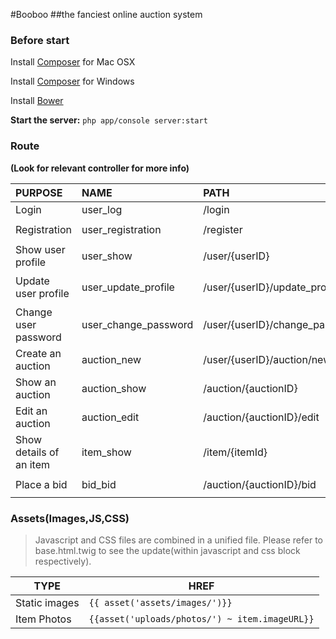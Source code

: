 #Booboo 
##the fanciest online auction system

### Before start
Install [Composer](http://www.abeautifulsite.net/installing-composer-on-os-x/) for Mac OSX

Install [Composer](https://getcomposer.org/download/) for Windows

Install [Bower](http://bower.io/)

**Start the server:** `php app/console server:start`

### Route
**(Look for relevant controller for more info)**
               
PURPOSE | NAME | PATH | HREF
:------------- | :------------- | :------------- | :------------
Login | user_log | /login | `{{ path('user_login'}}`
Registration | user_registration  | /register | `{{ path('user_registration'}}`
Show user profile| user_show  | /user/{userID} | `{{ path('user_show', {'userID': 1}) }}`
Update user profile | user_update_profile  | /user/{userID}/update_profile | `{{ path('user_update_profile', {'userID': 1}) }}`
Change user password | user_change_password | /user/{userID}/change_password | `{{ path('user_change_password', {'userID': 1}) }}`
Create an auction| auction_new   | /user/{userID}/auction/new | `{{ path('auction_new', {'userID': 1}) }}`
Show an auction| auction_show  | /auction/{auctionID} | `{{ path('auction_show', {'auctionID': 1}) }}`
Edit an auction| auction_edit  | /auction/{auctionID}/edit | `{{ path('auction_edit', {'auctionID': 1}) }}`
Show details of an item | item_show  | /item/{itemId} | `{{ path('item_show', {'itemId': 1}) }}`  
Place a bid | bid_bid | /auction/{auctionID}/bid | `{{ path('bid_bid', {'auctionID': 1}) }}`

### Assets(Images,JS,CSS)
>Javascript and CSS files are combined in a unified file. Please refer to base.html.twig to see the update(within javascript and css block respectively).

TYPE | HREF
------------ | ------------- 
Static images | `{{ asset('assets/images/')}}`
Item Photos | `{{asset('uploads/photos/') ~ item.imageURL}}`


